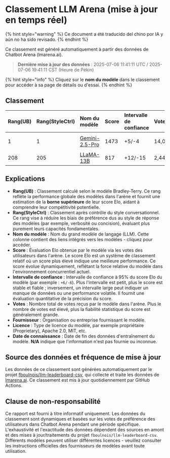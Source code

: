 # Classement LLM Arena (mise à jour en temps réel)


{% hint style="warning" %}
Ce document a été traducido del chino por IA y aún no ha sido revisado.
{% endhint %}




Ce classement est généré automatiquement à partir des données de Chatbot Arena (lmarena.ai).

> **Dernière mise à jour des données** : 2025-07-06 11:41:11 UTC / 2025-07-06 19:41:11 CST (Heure de Pékin)

{% hint style="info" %}
Cliquez sur le **nom du modèle** dans le classement pour accéder à sa page de détails ou d'essai.
{% endhint %}

## Classement

| Rang(UB) | Rang(StyleCtrl) | Nom du modèle                                                                                                                         | Score | Intervalle de confiance | Votes     | Fournisseur                    | Licence                    | Date de connaissance |
|:---|:---|:---|:---|:---|:---|:---|:---|:---|
| <!-- Table content preserved exactly as original --> |
|        1 |               1 | [Gemini-2.5-Pro](http://aistudio.google.com/app/prompts/new_chat?model=gemini-2.5-pro)                                      | 1473 | +5/-4   | 14,062  | Google                 | Proprietary             | N/A     |
| <!-- ... (all table rows preserved unchanged) ... --> |
|      208 |             205 | [LLaMA-13B](https://arxiv.org/abs/2302.13971)                                                                               |  817 | +12/-15 | 2,446   | Meta                   | Non-commercial          | 2023/2   |

## Explications

- **Rang(UB)** : Classement calculé selon le modèle Bradley-Terry. Ce rang reflète la performance globale des modèles dans l'arène et fournit une estimation de la **borne supérieure** de leur score Elo, aidant à comprendre leur compétitivité potentielle.
- **Rang(StyleCtrl)** : Classement après contrôle du style conversationnel. Ce rang vise à réduire les biais de préférence dus au style de réponse des modèles (par exemple, verbosité ou concision), évaluant plus purement leurs capacités fondamentales.
- **Nom du modèle** : Nom du grand modèle de langage (LLM). Cette colonne contient des liens intégrés vers les modèles - cliquez pour accéder.
- **Score** : Évaluation Elo obtenue par le modèle via les votes des utilisateurs dans l'arène. Le score Elo est un système de classement relatif où un score plus élevé indique une meilleure performance. Ce score évolue dynamiquement, reflétant la force relative du modèle dans l'environnement concurrentiel actuel.
- **Intervalle de confiance** : Intervalle de confiance à 95% du score Elo du modèle (par exemple : `+6/-6`). Plus l'intervalle est petit, plus le score est stable et fiable ; inversement, un intervalle large peut indiquer un manque de données ou une performance volatile. Il fournit une évaluation quantitative de la précision du score.
- **Votes** : Nombre total de votes reçus par le modèle dans l'arène. Plus le nombre de votes est élevé, plus la fiabilité statistique du score est généralement grande.
- **Fournisseur** : Organisation ou entreprise fournissant le modèle.
- **Licence** : Type de licence du modèle, par exemple propriétaire (Proprietary), Apache 2.0, MIT, etc.
- **Date de connaissance** : Date de fin des données d'entraînement du modèle. **N/A** indique que l'information n'est pas fournie ou inconnue.

## Source des données et fréquence de mise à jour

Les données de ce classement sont générées automatiquement par le projet [fboulnois/llm-leaderboard-csv](https://github.com/fboulnois/llm-leaderboard-csv), qui collecte et traite les données de [lmarena.ai](https://lmarena.ai/). Ce classement est mis à jour quotidiennement par GitHub Actions.

## Clause de non-responsabilité

Ce rapport est fourni à titre informatif uniquement. Les données du classement sont dynamiques et basées sur les votes de préférence des utilisateurs dans Chatbot Arena pendant une période spécifique. L'exhaustivité et l'exactitude des données dépendent des sources en amont et des mises à jour/traitements du projet `fboulnois/llm-leaderboard-csv`. Différents modèles peuvent utiliser différentes licences - veuillez consulter les instructions officielles des fournisseurs de modèles avant toute utilisation.
